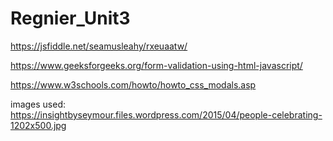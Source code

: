 # Regnier_Unit3

https://jsfiddle.net/seamusleahy/rxeuaatw/

https://www.geeksforgeeks.org/form-validation-using-html-javascript/

https://www.w3schools.com/howto/howto_css_modals.asp

images used:
https://insightbyseymour.files.wordpress.com/2015/04/people-celebrating-1202x500.jpg


